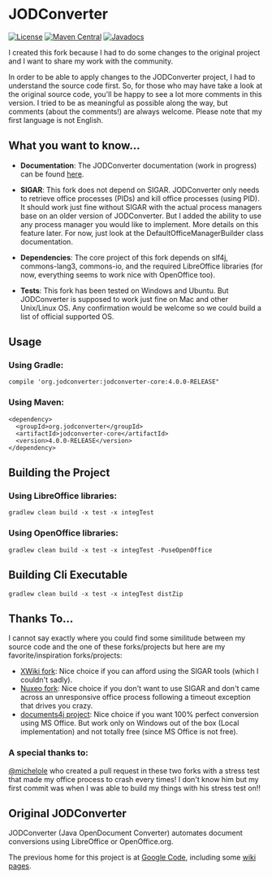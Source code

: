 # JODConverter

[![License](https://img.shields.io/badge/License-Apache%202.0-blue.svg)](https://opensource.org/licenses/Apache-2.0)
[![Maven Central](https://maven-badges.herokuapp.com/maven-central/org.jodconverter/jodconverter-core/badge.svg)](https://maven-badges.herokuapp.com/maven-central/org.jodconverter/jodconverter-core)
[![Javadocs](http://javadoc.io/badge/org.jodconverter/jodconverter-core.svg)](http://javadoc.io/doc/org.jodconverter/jodconverter-core)

I created this fork because I had to do some changes to the original project and I want to share my work with the community.

In order to be able to apply changes to the JODConverter project, I had to understand the source code first. So, for those who may have take a look at the original source code, you'll be happy to see a lot more comments in this version. I tried to be as meaningful as possible along the way, but comments (about the comments!) are always welcome. Please note that my first language is not English.

## What you want to know...

- **Documentation**: The JODConverter documentation (work in progress) can be found [here](doc/README.md). 

- **SIGAR**: This fork does not depend on SIGAR. JODConverter only needs to retrieve office processes (PIDs) and kill office processes (using PID). It should work just fine without SIGAR with the actual process managers base on an older version of JODConverter. But I added the ability to use any process manager you would like to implement. More details on this feature later. For now, just look at the DefaultOfficeManagerBuilder class documentation. 

- **Dependencies**: The core project of this fork depends on slf4j, commons-lang3, commons-io, and the required LibreOffice libraries (for now, everything seems to work nice with OpenOffice too).

- **Tests**: This fork has been tested on Windows and Ubuntu. But JODConverter is supposed to work just fine on Mac and other Unix/Linux OS. Any confirmation would be welcome so we could build a list of official supported OS.

## Usage

### Using Gradle:
```Shell
compile 'org.jodconverter:jodconverter-core:4.0.0-RELEASE"
```

### Using Maven:
```Shell
<dependency>
  <groupId>org.jodconverter</groupId>
  <artifactId>jodconverter-core</artifactId>
  <version>4.0.0-RELEASE</version>
</dependency>
```

## Building the Project

### Using LibreOffice libraries:
```Shell
gradlew clean build -x test -x integTest
```

### Using OpenOffice libraries:
```Shell
gradlew clean build -x test -x integTest -PuseOpenOffice
```

## Building Cli Executable

```Shell
gradlew clean build -x test -x integTest distZip
```

## Thanks To...

I cannot say exactly where you could find some similitude between my source code and the one of these forks/projects but here are my favorite/inspiration forks/projects:

- [XWiki fork](https://github.com/xwiki/jodconverter): Nice choice if you can afford using the SIGAR tools (which I couldn't sadly).
- [Nuxeo fork](https://github.com/nuxeo/jodconverter): Nice choice if you don't want to use SIGAR and don't came across an unresponsive office process following a timeout exception that drives you crazy.
- [documents4j project](https://github.com/documents4j/documents4j): Nice choice if you want 100% perfect conversion using MS Office. But work only on Windows out of the box (Local implementation) and not totally free (since MS Office is not free).

### A special thanks to:

[@michelole](https://github.com/michelole) who created a pull request in these two forks with a stress test that made my office process to crash every times! I don't know him but my first commit was when I was able to build my things with his stress test on!!  

## Original JODConverter

JODConverter (Java OpenDocument Converter) automates document conversions using LibreOffice or OpenOffice.org.

The previous home for this project is at [Google Code](http://code.google.com/p/jodconverter/),
including some [wiki pages](https://code.google.com/archive/p/jodconverter/wikis).
